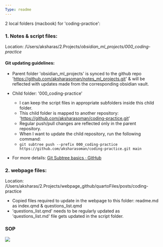 ```yaml
---
Type: readme
---
```


2 local folders (macbook) for 'coding-practice':

### 1. Notes & script files:
Location: /Users/aksharas/2.Projects/*obsidian_ml_projects/000_coding-practice*

#### Git updating guidelines: 
- Parent folder 'obsidian_ml_projects' is synced to the github repo 'https://github.com/aksharasoman/notes_ml_projects.git' & will be reflected with updates made from the corresponding obsidian vault. 
- Child folder: '000_coding-practice'
	- I can keep the script files in appropriate subfolders inside this child folder.
	- This child folder is mapped to another repository: 'https://github.com/aksharasoman/coding-practice.git'
	- Regular push/pull changes are reflected only in the parent repository.
	- When I want to update the child repository, run the following command:
	- `git subtree push --prefix 000_coding-practice https://github.com/aksharasoman/coding-practice.git main`
	
- For more details: [Git Subtree basics · GitHub](https://gist.github.com/SKempin/b7857a6ff6bddb05717cc17a44091202)
	
### 2. webpage files: 
Location: /Users/aksharas/2.Projects/webpage_github/quartoFiles/posts/coding-practice
- Copied files required to update in the webpage to this folder: readme.md as index.qmd & questions_list.qmd 
- 'questions_list.qmd' needs to be regularly updated as 'questions_list.md' file gets updated in the script folder.

### SOP
![](images/setup%2006Aug24_10-22.excalidraw)

